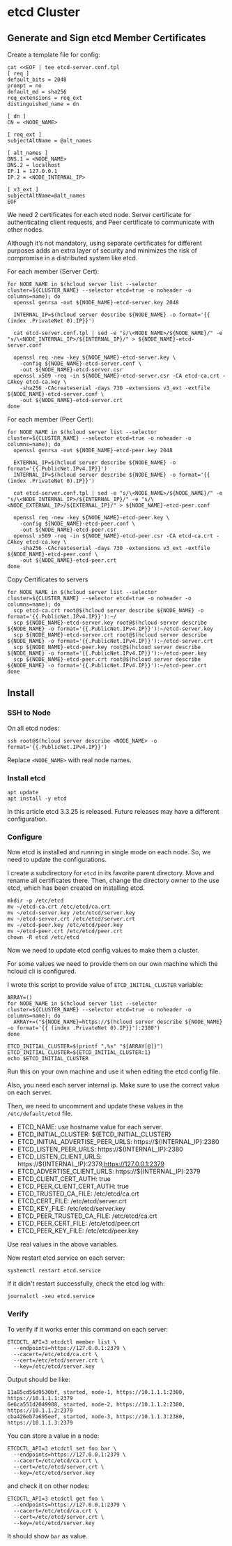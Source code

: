 # etcd Cluster

## Generate and Sign etcd Member Certificates

Create a template file for config:

```shell
cat <<EOF | tee etcd-server.conf.tpl
[ req ]
default_bits = 2048
prompt = no
default_md = sha256
req_extensions = req_ext
distinguished_name = dn

[ dn ]
CN = <NODE_NAME>

[ req_ext ]
subjectAltName = @alt_names

[ alt_names ]
DNS.1 = <NODE_NAME>
DNS.2 = localhost
IP.1 = 127.0.0.1
IP.2 = <NODE_INTERNAL_IP>

[ v3_ext ]
subjectAltName=@alt_names
EOF
```

We need 2 certificates for each etcd node.
Server certificate for authenticating client requests, and Peer certificate to communicate with other nodes.

Although it’s not mandatory, using separate certificates for different purposes adds an extra layer of security and minimizes the risk of compromise in a distributed system like etcd.

For each member (Server Cert):

```shell
for NODE_NAME in $(hcloud server list --selector cluster=${CLUSTER_NAME} --selector etcd=true -o noheader -o columns=name); do
  openssl genrsa -out ${NODE_NAME}-etcd-server.key 2048

  INTERNAL_IP=$(hcloud server describe ${NODE_NAME} -o format='{{ (index .PrivateNet 0).IP}}')

  cat etcd-server.conf.tpl | sed -e "s/\<NODE_NAME>/${NODE_NAME}/" -e "s/\<NODE_INTERNAL_IP>/${INTERNAL_IP}/" > ${NODE_NAME}-etcd-server.conf 

  openssl req -new -key ${NODE_NAME}-etcd-server.key \
    -config ${NODE_NAME}-etcd-server.conf \
    -out ${NODE_NAME}-etcd-server.csr
  openssl x509 -req -in ${NODE_NAME}-etcd-server.csr -CA etcd-ca.crt -CAkey etcd-ca.key \
    -sha256 -CAcreateserial -days 730 -extensions v3_ext -extfile ${NODE_NAME}-etcd-server.conf \
    -out ${NODE_NAME}-etcd-server.crt
done
```

For each member (Peer Cert):

```shell
for NODE_NAME in $(hcloud server list --selector cluster=${CLUSTER_NAME} --selector etcd=true -o noheader -o columns=name); do
  openssl genrsa -out ${NODE_NAME}-etcd-peer.key 2048

  EXTERNAL_IP=$(hcloud server describe ${NODE_NAME} -o format='{{.PublicNet.IPv4.IP}}')
  INTERNAL_IP=$(hcloud server describe ${NODE_NAME} -o format='{{ (index .PrivateNet 0).IP}}')

  cat etcd-server.conf.tpl | sed -e "s/\<NODE_NAME>/${NODE_NAME}/" -e "s/\<NODE_INTERNAL_IP>/${INTERNAL_IP}/" -e "s/\<NODE_EXTERNAL_IP>/${EXTERNAL_IP}/" > ${NODE_NAME}-etcd-peer.conf 

  openssl req -new -key ${NODE_NAME}-etcd-peer.key \
    -config ${NODE_NAME}-etcd-peer.conf \
    -out ${NODE_NAME}-etcd-peer.csr
  openssl x509 -req -in ${NODE_NAME}-etcd-peer.csr -CA etcd-ca.crt -CAkey etcd-ca.key \
    -sha256 -CAcreateserial -days 730 -extensions v3_ext -extfile ${NODE_NAME}-etcd-peer.conf \
    -out ${NODE_NAME}-etcd-peer.crt
done
```

Copy Certificates to servers

```shell
for NODE_NAME in $(hcloud server list --selector cluster=${CLUSTER_NAME} --selector etcd=true -o noheader -o columns=name); do
  scp etcd-ca.crt root@$(hcloud server describe ${NODE_NAME} -o format='{{.PublicNet.IPv4.IP}}'):~/
  scp ${NODE_NAME}-etcd-server.key root@$(hcloud server describe ${NODE_NAME} -o format='{{.PublicNet.IPv4.IP}}'):~/etcd-server.key
  scp ${NODE_NAME}-etcd-server.crt root@$(hcloud server describe ${NODE_NAME} -o format='{{.PublicNet.IPv4.IP}}'):~/etcd-server.crt
  scp ${NODE_NAME}-etcd-peer.key root@$(hcloud server describe ${NODE_NAME} -o format='{{.PublicNet.IPv4.IP}}'):~/etcd-peer.key
  scp ${NODE_NAME}-etcd-peer.crt root@$(hcloud server describe ${NODE_NAME} -o format='{{.PublicNet.IPv4.IP}}'):~/etcd-peer.crt
done
```

## Install

### SSH to Node

On all etcd nodes:

```shell
ssh root@$(hcloud server describe <NODE_NAME> -o format='{{.PublicNet.IPv4.IP}}')
```

Replace `<NODE_NAME>` with real node names.

### Install etcd

```shell
apt update
apt install -y etcd
```

In this article etcd 3.3.25 is released.
Future releases may have a different configuration.

### Configure

Now etcd is installed and running in single mode on each node.
So, we need to update the configurations.

I create a subdirectory for `etcd` in its favorite parent directory.
Move and rename all certificates there.
Then, change the directory owner to the use etcd, which has been created on installing etcd.

```shell
mkdir -p /etc/etcd
mv ~/etcd-ca.crt /etc/etcd/ca.crt
mv ~/etcd-server.key /etc/etcd/server.key
mv ~/etcd-server.crt /etc/etcd/server.crt
mv ~/etcd-peer.key /etc/etcd/peer.key
mv ~/etcd-peer.crt /etc/etcd/peer.crt
chown -R etcd /etc/etcd
```

Now we need to update etcd config values to make them a cluster.

For some values we need to provide them on our own machine which the hcloud cli is configured.

I wrote this script to provide value of `ETCD_INITIAL_CLUSTER` variable:

```shell
ARRAY=()
for NODE_NAME in $(hcloud server list --selector cluster=${CLUSTER_NAME} --selector etcd=true -o noheader -o columns=name); do
  ARRAY+=("${NODE_NAME}=https://$(hcloud server describe ${NODE_NAME} -o format='{{ (index .PrivateNet 0).IP}}'):2380")
done

ETCD_INITIAL_CLUSTER=$(printf ",%s" "${ARRAY[@]}")
ETCD_INITIAL_CLUSTER=${ETCD_INITIAL_CLUSTER:1}
echo $ETCD_INITIAL_CLUSTER
```

Run this on your own machine and use it when editing the etcd config file.

Also, you need each server internal ip. Make sure to use the correct value on each server.

Then, we need to uncomment and update these values in the `/etc/default/etcd` file.

* ETCD_NAME: use hostname value for each server.
* ETCD_INITIAL_CLUSTER: ${ETCD_INITIAL_CLUSTER}
* ETCD_INITIAL_ADVERTISE_PEER_URLS: https://${INTERNAL_IP}:2380
* ETCD_LISTEN_PEER_URLS: https://${INTERNAL_IP}:2380
* ETCD_LISTEN_CLIENT_URLS: https://${INTERNAL_IP}:2379,https://127.0.0.1:2379
* ETCD_ADVERTISE_CLIENT_URLS: https://${INTERNAL_IP}:2379
* ETCD_CLIENT_CERT_AUTH: true
* ETCD_PEER_CLIENT_CERT_AUTH: true
* ETCD_TRUSTED_CA_FILE: /etc/etcd/ca.crt
* ETCD_CERT_FILE: /etc/etcd/server.crt
* ETCD_KEY_FILE: /etc/etcd/server.key
* ETCD_PEER_TRUSTED_CA_FILE: /etc/etcd/ca.crt
* ETCD_PEER_CERT_FILE: /etc/etcd/peer.crt
* ETCD_PEER_KEY_FILE: /etc/etcd/peer.key

Use real values in the above variables.

Now restart etcd service on each server:

```shell
systemctl restart etcd.service
```

If it didn't restart successfully, check the etcd log with:

```shell
journalctl -xeu etcd.service
```

### Verify

To verify if it works enter this command on each server:

```shell
ETCDCTL_API=3 etcdctl member list \
  --endpoints=https://127.0.0.1:2379 \
  --cacert=/etc/etcd/ca.crt \
  --cert=/etc/etcd/server.crt \
  --key=/etc/etcd/server.key
```

Output should be like:

```
11a85cd56d9530bf, started, node-1, https://10.1.1.1:2380, https://10.1.1.1:2379
6e6ca551d2049908, started, node-2, https://10.1.1.2:2380, https://10.1.1.2:2379
cba426eb7a695eef, started, node-3, https://10.1.1.3:2380, https://10.1.1.3:2379
```

You can store a value in a node:

```shell
ETCDCTL_API=3 etcdctl set foo bar \
  --endpoints=https://127.0.0.1:2379 \
  --cacert=/etc/etcd/ca.crt \
  --cert=/etc/etcd/server.crt \
  --key=/etc/etcd/server.key
```

and check it on other nodes:

```shell
ETCDCTL_API=3 etcdctl get foo \
  --endpoints=https://127.0.0.1:2379 \
  --cacert=/etc/etcd/ca.crt \
  --cert=/etc/etcd/server.crt \
  --key=/etc/etcd/server.key
```

It should show `bar` as value.
